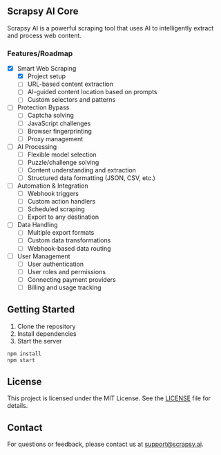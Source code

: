## Scrapsy AI Core

Scrapsy AI is a powerful scraping tool that uses AI to intelligently extract and process web content.

### Features/Roadmap

-   [x] Smart Web Scraping
    -   [x] Project setup
    -   [ ] URL-based content extraction
    -   [ ] AI-guided content location based on prompts
    -   [ ] Custom selectors and patterns

-   [ ] Protection Bypass
    -   [ ] Captcha solving
    -   [ ] JavaScript challenges
    -   [ ] Browser fingerprinting
    -   [ ] Proxy management

-   [ ] AI Processing
    -   [ ] Flexible model selection
    -   [ ] Puzzle/challenge solving
    -   [ ] Content understanding and extraction
    -   [ ] Structured data formatting (JSON, CSV, etc.)

-   [ ] Automation & Integration
    -   [ ] Webhook triggers
    -   [ ] Custom action handlers
    -   [ ] Scheduled scraping
    -   [ ] Export to any destination

-   [ ] Data Handling
    -   [ ] Multiple export formats
    -   [ ] Custom data transformations
    -   [ ] Webhook-based data routing

-   [ ] User Management
    -   [ ] User authentication
    -   [ ] User roles and permissions
    -   [ ] Connecting payment providers
    -   [ ] Billing and usage tracking

## Getting Started

1. Clone the repository
2. Install dependencies
3. Start the server

```bash
npm install
npm start
```

## License

This project is licensed under the MIT License. See the [LICENSE](LICENSE) file for details.

## Contact

For questions or feedback, please contact us at support@scrapsy.ai.

